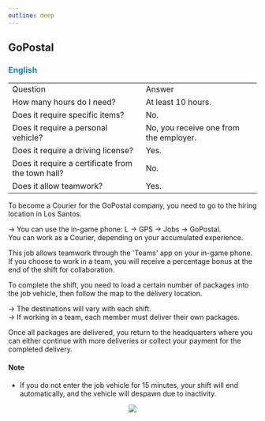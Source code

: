 ```yaml
---
outline: deep
---
```


## GoPostal

### <span style="color: #0088CC">English</span>
<table>
    <tr>
        <td>Question</td>
        <td>Answer</td>
    </tr>
    <tr>
        <td>How many hours do I need?</td>
        <td>At least 10 hours.</td>
    </tr>
    <tr>
        <td>Does it require specific items?</td>
        <td>No.</td>
    </tr>
    <tr>
        <td>Does it require a personal vehicle?</td>
        <td>No, you receive one from the employer.</td>
    </tr>
    <tr>
        <td>Does it require a driving license?</td>
        <td>Yes.</td>
    </tr>
    <tr>
        <td>Does it require a certificate from the town hall?</td>
        <td>No.</td>
    </tr>
    <tr>
        <td>Does it allow teamwork?</td>
        <td>Yes.</td>
    </tr>
</table>


To become a <span class="button-p-job">Courier</span> for the <span class="button-p-job">GoPostal</span> company, you need to go to the hiring location in Los Santos.

-> You can use the in-game phone: <span class="button-p-job">L -> GPS -> Jobs -> GoPostal</span>.
<br>You can work as a Courier, depending on your accumulated experience.

This job allows teamwork through the '<span class="button-p-job">Teams</span>' app on your in-game phone.
If you choose to work in a team, you will receive a percentage <span class="button-p-job">bonus</span> at the end of the shift for collaboration.

To complete the shift, you need to load a certain number of packages into the job vehicle, then follow the map to the delivery location.

-> The destinations will vary with each shift.
<br>-> If working in a team, each member must deliver their own packages.

Once all packages are delivered, you return to the headquarters where you can either continue with more deliveries or collect your payment for the completed delivery.

#### <span class="button-p-job">Note</span>

- If you do not enter the job vehicle for <span class="button-r-job">15 minutes</span>, your shift will end automatically, and the vehicle will despawn due to inactivity.

<p align="center"><img src="https://v.b-zone.ro/images/wiki/gopostal.png"/></p>